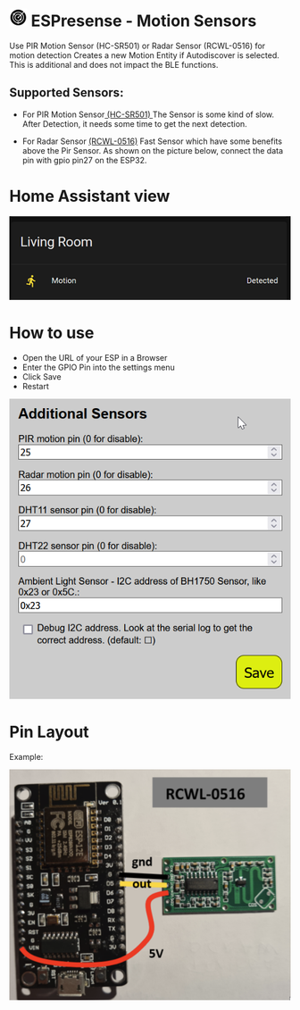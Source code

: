 # ![](img/espresense_32.png) ESPresense - Motion Sensors

Use  PIR Motion Sensor (HC-SR501) or Radar Sensor (RCWL-0516) for motion detection
Creates a new Motion Entity if Autodiscover is selected. 
This is additional and does not impact the BLE functions.


## Supported Sensors:
- For PIR Motion Sensor[ (HC-SR501) ](https://github.com/burrsutter/rpi_HC-SR501)
The Sensor is some kind of slow. After Detection, it needs some time to get the next detection.

- For Radar Sensor [(RCWL-0516)](https://github.com/jdesbonnet/RCWL-0516) 
Fast Sensor which have some benefits above the Pir Sensor. 
As shown on the picture below, connect the data pin with gpio pin27 on the ESP32.

# Home Assistant view

![grafik](img/motion.png)

# How to use
- Open the URL of your ESP in a Browser
- Enter the GPIO Pin into the settings menu
- Click Save
- Restart

![grafik](img/sensors.png)

# Pin Layout
Example:

![grafik](img/rcwl-0516_Small.png)

